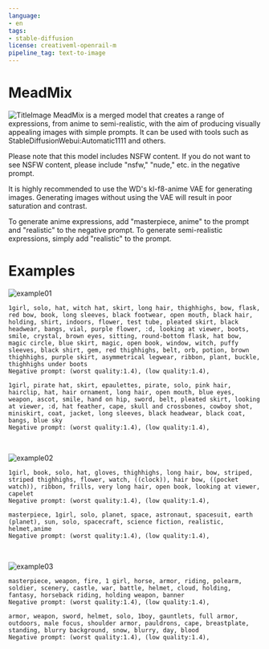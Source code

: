 ```yaml
---
language:
- en
tags:
- stable-diffusion
license: creativeml-openrail-m
pipeline_tag: text-to-image
---
```

# MeadMix
![TitleImage](https://huggingface.co/sazanka-imoto/MaedMix/resolve/main/examples/13486-3096934695-masterpiece%201%20girl%20smile%20blush%20standing%20Dirndl%20blonde%20hair%20blue%20eys%20mead%20bottle%20Taverns%20middle%20ages%20anime3839bcfb487f3d164c8fcf80d50c9fa6b72ee7b8.png)
MeadMix is a merged model that creates a range of expressions, from anime to semi-realistic, with the aim of producing visually appealing images with simple prompts. It can be used with tools such as StableDiffusionWebui:Automatic1111 and others.

Please note that this model includes NSFW content. If you do not want to see NSFW content, please include "nsfw," "nude," etc. in the negative prompt.

It is highly recommended to use the WD's kl-f8-anime VAE for generating images. Generating images without using the VAE will result in poor saturation and contrast.

To generate anime expressions, add "masterpiece, anime" to the prompt and "realistic" to the negative prompt. To generate semi-realistic expressions, simply add "realistic" to the prompt.
<br>

# Examples
![example01](https://huggingface.co/sazanka-imoto/MaedMix/resolve/main/examples/example01.png)
```
1girl, solo, hat, witch hat, skirt, long hair, thighhighs, bow, flask, red bow, book, long sleeves, black footwear, open mouth, black hair, holding, shirt, indoors, flower, test tube, pleated skirt, black headwear, bangs, vial, purple flower, :d, looking at viewer, boots, smile, crystal, brown eyes, sitting, round-bottom flask, hat bow, magic circle, blue skirt, magic, open book, window, witch, puffy sleeves, black shirt, gem, red thighhighs, belt, orb, potion, brown thighhighs, purple skirt, asymmetrical legwear, ribbon, plant, buckle, thighhighs under boots
Negative prompt: (worst quality:1.4), (low quality:1.4),
```
```
1girl, pirate hat, skirt, epaulettes, pirate, solo, pink hair, hairclip, hat, hair ornament, long hair, open mouth, blue eyes, weapon, ascot, smile, hand on hip, sword, belt, pleated skirt, looking at viewer, :d, hat feather, cape, skull and crossbones, cowboy shot, miniskirt, coat, jacket, long sleeves, black headwear, black coat, bangs, blue sky
Negative prompt: (worst quality:1.4), (low quality:1.4),
```
<br>

![example02](https://huggingface.co/sazanka-imoto/MaedMix/resolve/main/examples/example02.png)
```
1girl, book, solo, hat, gloves, thighhighs, long hair, bow, striped, striped thighhighs, flower, watch, ((clock)), hair bow, ((pocket watch)), ribbon, frills, very long hair, open book, looking at viewer, capelet
Negative prompt: (worst quality:1.4), (low quality:1.4),
```

```
masterpiece, 1girl, solo, planet, space, astronaut, spacesuit, earth (planet), sun, solo, spacecraft, science fiction, realistic, helmet,anime
Negative prompt: (worst quality:1.4), (low quality:1.4),
```
<br>

![example03](https://huggingface.co/sazanka-imoto/MaedMix/resolve/main/examples/example03.png)
```
masterpiece, weapon, fire, 1 girl, horse, armor, riding, polearm, soldier, scenery, castle, war, battle, helmet, cloud, holding, fantasy, horseback riding, holding weapon, banner
Negative prompt: (worst quality:1.4), (low quality:1.4),
```

```
armor, weapon, sword, helmet, solo, 1boy, gauntlets, full armor, outdoors, male focus, shoulder armor, pauldrons, cape, breastplate, standing, blurry background, snow, blurry, day, blood
Negative prompt: (worst quality:1.4), (low quality:1.4),
```
